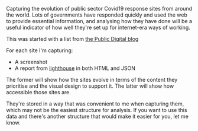 Capturing the evolution of public sector Covid19 response sites from around
the world. Lots of governments have responded quickly and used the web to
provide essential information, and analysing how they have done will be a
useful indicator of how well they're set up for internet-era ways of working.

This was started with a list from [the Public Digital blog](https://public.digital/2020/03/18/making-things-open-is-making-things-better/)

For each site I'm capturing:

* A screenshot
* A report from [lighthouse](https://developers.google.com/web/tools/lighthouse) in both HTML and JSON

The former will show how the sites evolve in terms of the content they prioritise and
the visual design to support it. The latter will show how accessible those sites are.

They're stored in a way that was convenient to me when capturing them, which
may not be the easiest structure for analysis. If you want to use this data and there's
another structure that would make it easier for you, let me know.

